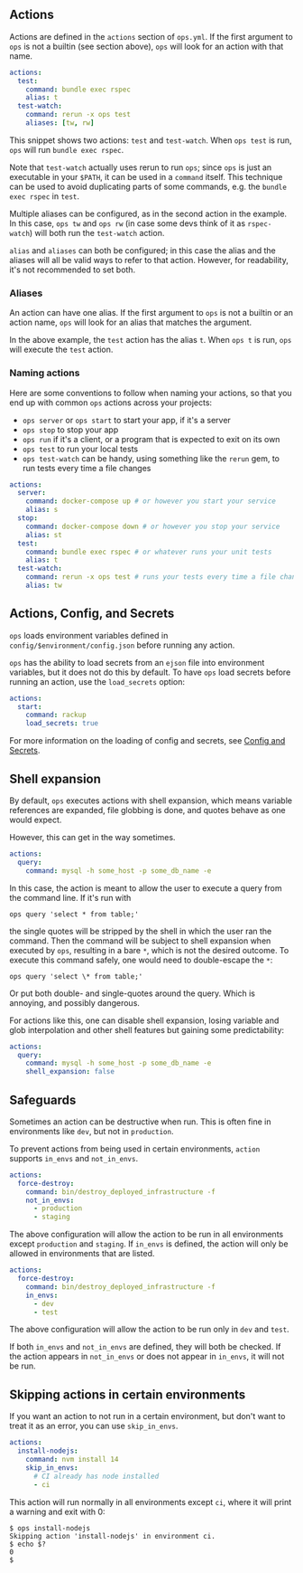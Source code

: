 ## Actions

Actions are defined in the `actions` section of `ops.yml`. If the first argument to `ops` is not a builtin (see section above), `ops` will look for an action with that name.

```yaml
actions:
  test:
    command: bundle exec rspec
    alias: t
  test-watch:
    command: rerun -x ops test
    aliases: [tw, rw]
```

This snippet shows two actions: `test` and `test-watch`. When `ops test` is run, `ops` will run `bundle exec rspec`.

Note that `test-watch` actually uses rerun to run `ops`; since `ops` is just an executable in your `$PATH`, it can be used in a `command` itself. This technique can be used to avoid duplicating parts of some commands, e.g. the `bundle exec rspec` in `test`.

Multiple aliases can be configured, as in the second action in the example. In this case, `ops tw` and `ops rw` (in case some devs think of it as `rspec-watch`) will both run the `test-watch` action.

`alias` and `aliases` can both be configured; in this case the alias and the aliases will all be valid ways to refer to that action. However, for readability, it's not recommended to set both.

### Aliases

An action can have one alias. If the first argument to `ops` is not a builtin or an action name, `ops` will look for an alias that matches the argument.

In the above example, the `test` action has the alias `t`. When `ops t` is run, `ops` will execute the `test` action.

### Naming actions

Here are some conventions to follow when naming your actions, so that you end up with common `ops` actions across your projects:

- `ops server` or `ops start` to start your app, if it's a server
- `ops stop` to stop your app
- `ops run` if it's a client, or a program that is expected to exit on its own
- `ops test` to run your local tests
- `ops test-watch` can be handy, using something like the `rerun` gem, to run tests every time a file changes

```yaml
actions:
  server:
    command: docker-compose up # or however you start your service
    alias: s
  stop:
    command: docker-compose down # or however you stop your service
    alias: st
  test:
    command: bundle exec rspec # or whatever runs your unit tests
    alias: t
  test-watch:
    command: rerun -x ops test # runs your tests every time a file changes
    alias: tw
```

## Actions, Config, and Secrets

`ops` loads environment variables defined in `config/$environment/config.json` before running any action.

`ops` has the ability to load secrets from an `ejson` file into environment variables, but it does not do this by default. To have `ops` load secrets before running an action, use the `load_secrets` option:

```yaml
actions:
  start:
    command: rackup
    load_secrets: true
```

For more information on the loading of config and secrets, see [Config and Secrets](docs/config_and_secrets.md).

## Shell expansion

By default, `ops` executes actions with shell expansion, which means variable references are expanded, file globbing is done, and quotes behave as one would expect.

However, this can get in the way sometimes.

```yaml
actions:
  query:
    command: mysql -h some_host -p some_db_name -e
```

In this case, the action is meant to allow the user to execute a query from the command line. If it's run with

`ops query 'select * from table;'`

the single quotes will be stripped by the shell in which the user ran the command. Then the command will be subject to shell expansion when executed by `ops`, resulting in a bare `*`, which is not the desired outcome. To execute this command safely, one would need to double-escape the `*`:

`ops query 'select \* from table;'`

Or put both double- and single-quotes around the query. Which is annoying, and possibly dangerous.

For actions like this, one can disable shell expansion, losing variable and glob interpolation and other shell features but gaining some predictability:

```yaml
actions:
  query:
    command: mysql -h some_host -p some_db_name -e
    shell_expansion: false
```

## Safeguards

Sometimes an action can be destructive when run. This is often fine in environments like `dev`, but not in `production`.

To prevent actions from being used in certain environments, `action` supports `in_envs` and `not_in_envs`.

```yaml
actions:
  force-destroy:
    command: bin/destroy_deployed_infrastructure -f
    not_in_envs:
      - production
      - staging
```

The above configuration will allow the action to be run in all environments except `production` and `staging`. If `in_envs` is defined, the action will only be allowed in environments that are listed.

```yaml
actions:
  force-destroy:
    command: bin/destroy_deployed_infrastructure -f
    in_envs:
      - dev
      - test
```

The above configuration will allow the action to be run only in `dev` and `test`.

If both `in_envs` and `not_in_envs` are defined, they will both be checked. If the action appears in `not_in_envs` or does not appear in `in_envs`, it will not be run.

## Skipping actions in certain environments

If you want an action to not run in a certain environment, but don't want to treat it as an error, you can use `skip_in_envs`.

```yaml
actions:
  install-nodejs:
    command: nvm install 14
    skip_in_envs:
      # CI already has node installed
      - ci
```

This action will run normally in all environments except `ci`, where it will print a warning and exit with 0:

```shell
$ ops install-nodejs
Skipping action 'install-nodejs' in environment ci.
$ echo $?
0
$
```
